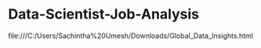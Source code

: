 # Data-Scientist-Job-Analysis
file:///C:/Users/Sachintha%20Umesh/Downloads/Global_Data_Insights.html
